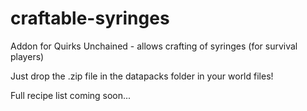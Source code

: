 # craftable-syringes
Addon for Quirks Unchained - allows crafting of syringes (for survival players)

Just drop the .zip file in the datapacks folder in your world files!

Full recipe list coming soon...
